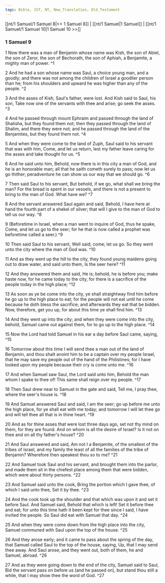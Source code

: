 ```yaml
---
tags: Bible, JST, NT, New_Translation, Old_Testament
---
```


[[nt/1 Samuel/1 Samuel 8|<< 1 Samuel 8]] | [[nt/1 Samuel|1 Samuel]] | [[nt/1 Samuel/1 Samuel 10|1 Samuel 10 >>]]

### 1 Samuel 9

1 Now there was a man of Benjamin whose name was Kish, the son of Abiel, the son of Zeror, the son of Bechorath, the son of Aphiah, a Benjamite, a mighty man of power.  ^1

2 And he had a son whose name was Saul, a choice young man, and a goodly; and there was not among the children of Israel a goodlier person than he; from his shoulders and upward he was higher than any of the people.  ^2

3 And the asses of Kish, Saul\'s father, were lost. And Kish said to Saul, his son, Take now one of the servants with thee and arise; go seek the asses.  ^3

4 And he passed through mount Ephraim and passed through the land of Shalisha, but they found them not; then they passed through the land of Shalim, and there they were not; and he passed through the land of the Benjamites, but they found them not.  ^4

5 And when they were come to the land of Zuph, Saul said to his servant that was with him, Come, and let us return, lest my father leave caring for the asses and take thought for us.  ^5

6 And he said unto him, Behold, now there is in this city a man of God, and he is an honorable man; all that he saith cometh surely to pass; now let us go thither; peradventure he can show us our way that we should go.  ^6

7 Then said Saul to his servant, But behold, if we go, what shall we bring the man? For the bread is spent in our vessels, and there is not a present to bring to the man of God. What have we?  ^7

8 And the servant answered Saul again and said, Behold, I have here at hand the fourth part of a shekel of silver; that will I give to the man of God to tell us our way.  ^8

9 (Beforetime in Israel, when a man went to inquire of God, thus he spake, Come, and let us go to the seer; for he that is now called a prophet was beforetime called a seer.)  ^9

10 Then said Saul to his servant, Well said; come; let us go. So they went unto the city where the man of God was.  ^10

11 And as they went up the hill to the city, they found young maidens going out to draw water, and said unto them, Is the seer here?  ^11

12 And they answered them and said, He is; behold, he is before you; make haste now, for he came today to the city, for there is a sacrifice of the people today in the high place;  ^12

13 As soon as ye be come into the city, ye shall straightway find him before he go up to the high place to eat; for the people will not eat until he come because he doth bless the sacrifice; and afterwards they eat that be bidden. Now, therefore, get you up, for about this time ye shall find him.  ^13

14 And they went up into the city; and when they were come into the city, behold, Samuel came out against them, for to go up to the high place.  ^14

15 Now the Lord had told Samuel in his ear a day before Saul came, saying,  ^15

16 Tomorrow about this time I will send thee a man out of the land of Benjamin, and thou shalt anoint him to be a captain over my people Israel, that he may save my people out of the hand of the Philistines; for I have looked upon my people because their cry is come unto me.  ^16

17 And when Samuel saw Saul, the Lord said unto him, Behold the man whom I spake to thee of! This same shall reign over my people.  ^17

18 Then Saul drew near to Samuel in the gate and said, Tell me, I pray thee, where the seer\'s house is.  ^18

19 And Samuel answered Saul and said, I am the seer; go up before me unto the high place, for ye shall eat with me today; and tomorrow I will let thee go and will tell thee all that is in thine heart.  ^19

20 And as for thine asses that were lost three days ago, set not thy mind on them, for they are found. And on whom is all the desire of Israel? Is it not on thee and on all thy father\'s house?  ^20

21 And Saul answered and said, Am not I a Benjamite, of the smallest of the tribes of Israel, and my family the least of all the families of the tribe of Benjamin? Wherefore then speakest thou so to me?  ^21

22 And Samuel took Saul and his servant, and brought them into the parlor, and made them sit in the chiefest place among them that were bidden, which were about thirty persons.  ^22

23 And Samuel said unto the cook, Bring the portion which I gave thee, of which I said unto thee, Set it by thee.  ^23

24 And the cook took up the shoulder and that which was upon it and set it before Saul. And Samuel said, Behold that which is left! Set it before thee and eat; for unto this time hath it been kept for thee since I said, I have invited the people. So Saul did eat with Samuel that day.  ^24

25 And when they were come down from the high place into the city, Samuel communed with Saul upon the top of the house.  ^25

26 And they arose early; and it came to pass about the spring of the day, that Samuel called Saul to the top of the house, saying, Up, that I may send thee away. And Saul arose, and they went out, both of them, he and Samuel, abroad.  ^26

27 And as they were going down to the end of the city, Samuel said to Saul, Bid the servant pass on before us (and he passed on), but stand thou still a while, that I may show thee the word of God.  ^27

 

